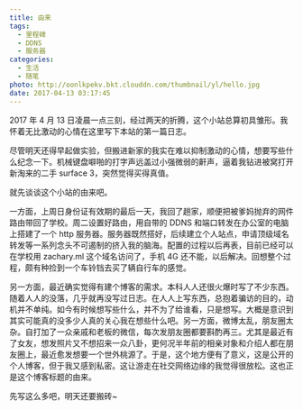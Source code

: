 ```yaml
---
title: 由来
tags:
  - 里程碑
  - DDNS
  - 服务器
categories:
  - 生活
  - 随笔
photo: http://oonlkpekv.bkt.clouddn.com/thumbnail/yl/hello.jpg
date: 2017-04-13 03:17:45
---
```


2017 年 4 月 13 日凌晨一点三刻，经过两天的折腾，这个小站总算初具雏形。我怀着无比激动的心情在这里写下本站的第一篇日志。

尽管明天还得早起做实验，但搬进新家的我实在难以抑制激动的心情，想要写些什么纪念一下。机械键盘噼啪的打字声远盖过小强微弱的鼾声，逼着我钻进被窝打开新淘来的二手 surface 3，突然觉得买得真值。

就先谈谈这个小站的由来吧。

<!--more-->

一方面，上周日身份证有效期的最后一天，我回了趟家，顺便把被爹妈抛弃的网件路由带回了学校。周二设置好路由，用自带的 DDNS 和端口转发在办公室的电脑上搭建了一个 http 服务器。服务器既然搭好，后续建立个人站点，申请顶级域名转发等一系列念头不可遏制的挤入我的脑海。配置的过程以后再表，目前已经可以在学校用 zachary.ml 这个域名访问了，手机 4G 还不能，以后解决。回想整个过程，颇有种捡到一个车铃铛去买了辆自行车的感觉。

另一方面，最近确实觉得有建个博客的需求。本科人人还很火爆时写了不少东西。随着人人的没落，几乎就再没写过日志。在人人上写东西，总抱着骗访的目的，动机并不单纯。如今有时候想写些什么，并不为了给谁看，只是想写。大概是意识到其实可能真的没多少人真的关心我在想些什么吧。另一方面，微博太乱，朋友圈太杂。自打加了一众亲戚和老板的微信，每次发朋友圈都要斟酌再三。尤其是最近有了女友，想发照片又不想招来一众八卦，更何况半年前的相亲对象和介绍人都在朋友圈上，最近愈发想要一个世外桃源了。于是，这个地方便有了意义，这是公开的个人博客，但于我又感到私密。这让游走在社交网络边缘的我觉得很放松。这也正是这个博客标题的由来。

先写这么多吧，明天还要搬砖~
